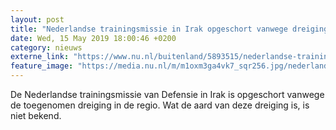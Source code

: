 ```yaml
---
layout: post
title: "Nederlandse trainingsmissie in Irak opgeschort vanwege dreiging"
date: Wed, 15 May 2019 18:00:46 +0200
category: nieuws
externe_link: "https://www.nu.nl/buitenland/5893515/nederlandse-trainingsmissie-in-irak-opgeschort-vanwege-dreiging.html"
feature_image: "https://media.nu.nl/m/m1oxm3ga4vk7_sqr256.jpg/nederlandse-trainingsmissie-in-irak-opgeschort-vanwege-dreiging.jpg"
---
```


De Nederlandse trainingsmissie van Defensie in Irak is opgeschort vanwege de toegenomen dreiging in de regio. Wat de aard van deze dreiging is, is niet bekend.
